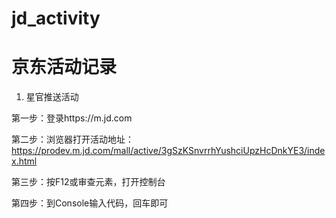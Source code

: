 # jd_activity
# 京东活动记录

1. 星官推送活动

第一步：登录https://m.jd.com

第二步：浏览器打开活动地址：https://prodev.m.jd.com/mall/active/3gSzKSnvrrhYushciUpzHcDnkYE3/index.html

第三步：按F12或审查元素，打开控制台

第四步：到Console输入代码，回车即可
